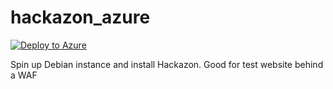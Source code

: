 # hackazon_azure

[![Deploy to Azure](http://azuredeploy.net/deploybutton.png)](https://azuredeploy.net/)

Spin up Debian instance and install Hackazon. Good for test website behind a WAF

